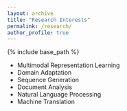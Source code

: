 ```yaml
---
layout: archive
title: "Research Interests"
permalink: /research/
author_profile: true
---
```


{% include base_path %}

* Multimodal Representation Learning
* Domain Adaptation
* Sequence Generation
* Document Analysis
* Natural Language Processing
* Machine Translation
